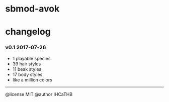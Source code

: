 # sbmod-avok
# changelog

### v0.1 2017-07-26
+ 1 playable species
+ 39 hair styles
+ 11 beak styles
+ 17 body styles
+ like a million colors

---

@license MIT
@author IHCaTHB
